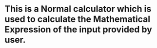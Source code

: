 # This is a Normal calculator which is used to calculate the Mathematical Expression of the input provided by user.
